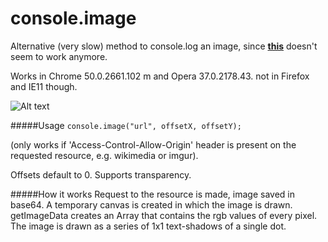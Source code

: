 # console.image
Alternative (very slow) method to console.log an image, since [**this**](https://github.com/adriancooney/console.image) doesn't seem to work anymore.

Works in Chrome 50.0.2661.102 m and Opera 37.0.2178.43. not in Firefox and IE11 though.

![Alt text](http://i.imgur.com/yOW4Pzi.jpg)

#####Usage
`console.image("url", offsetX, offsetY);`

(only works if 'Access-Control-Allow-Origin' header is present on the requested resource, e.g. wikimedia or imgur).

Offsets default to 0. Supports transparency.

#####How it works
Request to the resource is made, image saved in base64. A temporary canvas is created in which the image is drawn.
getImageData creates an Array that contains the rgb values of every pixel.
The image is drawn as a series of 1x1 text-shadows of a single dot.




